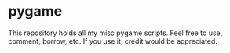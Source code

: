 # pygame

This repository holds all my misc pygame scripts.  Feel free to use, comment, borrow, etc.  If you use it, credit would be appreciated.

